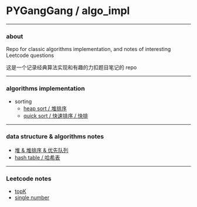 # PYGangGang / algo_impl
---
### about

Repo for classic algorithms implementation, and notes of interesting Leetcode questions

这是一个记录经典算法实现和有趣的力扣题目笔记的 repo

---
### algorithms implementation

* sorting
  * [heap sort / 堆排序](algo_impl/heap_sort.cpp)
  * [quick sort / 快速排序 / 快排](algo_impl/quick_sort.cpp)

---
### data structure & algorithms notes

* [堆 & 堆排序 & 优先队列](notes/ds_algo/堆&堆排序&优先队列.md)
* [hash table / 哈希表](notes/ds_algo/散列表-hash_table-hash_fuction-哈希表-哈希冲突-collision-完美哈希-perfect_hash.md)

---
### Leetcode notes

* [topK](notes/leetcode/topK.md)
* [single number](notes/leetcode/single_number.md)